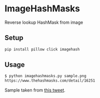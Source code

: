 # ImageHashMasks

Reverse lookup HashMask from image

## Setup

```bash
pip install pillow click imagehash
```

## Usage

```bash
$ python imagehashmasks.py sample.png
https://www.thehashmasks.com/detail/16251
```

Sample taken from [this tweet](https://twitter.com/LewisFreiberg/status/1356426681041485825).
